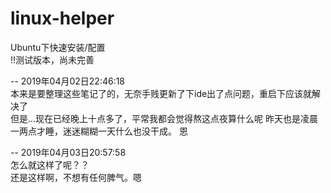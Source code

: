 # linux-helper
Ubuntu下快速安装/配置  
!!测试版本，尚未完善


-- 2019年04月02日22:46:18  
  本来是要整理这些笔记了的，无奈手贱更新了下ide出了点问题，重启下应该就解决了  
  但是...现在已经晚上十点多了，平常我都会觉得熬这点夜算什么呢
  昨天也是凌晨一两点才睡，迷迷糊糊一天什么也没干成。
  恩

-- 2019年04月03日20:57:58  
  怎么就这样了呢？？  
  还是这样啊，不想有任何脾气。嗯
